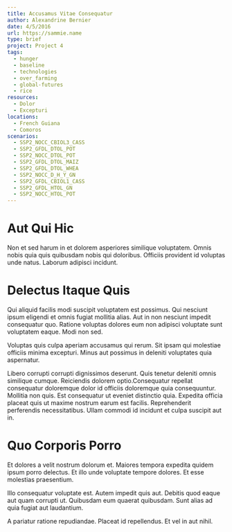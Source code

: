 ```yaml
---
title: Accusamus Vitae Consequatur
author: Alexandrine Bernier
date: 4/5/2016
url: https://sammie.name
type: brief
project: Project 4
tags:
  - hunger
  - baseline
  - technologies
  - over_farming
  - global-futures
  - rice
resources:
  - Dolor
  - Excepturi
locations:
  - French Guiana
  - Comoros
scenarios:
  - SSP2_NOCC_CBIOL3_CASS
  - SSP2_GFDL_DTOL_POT
  - SSP2_NOCC_DTOL_POT
  - SSP2_GFDL_DTOL_MAIZ
  - SSP2_GFDL_DTOL_WHEA
  - SSP2_NOCC_D_H_Y_GN
  - SSP2_GFDL_CBIOL1_CASS
  - SSP2_GFDL_HTOL_GN
  - SSP2_NOCC_HTOL_POT
---
```

# Aut Qui Hic
Non et sed harum in et dolorem asperiores similique voluptatem. Omnis nobis quia quis quibusdam nobis qui doloribus. Officiis provident id voluptas unde natus. Laborum adipisci incidunt.

# Delectus Itaque Quis
Qui aliquid facilis modi suscipit voluptatem est possimus. Qui nesciunt ipsum eligendi et omnis fugiat mollitia alias. Aut in non nesciunt impedit consequatur quo. Ratione voluptas dolores eum non adipisci voluptate sunt voluptatem eaque. Modi non sed.
Voluptas quis culpa aperiam accusamus qui rerum. Sit ipsam qui molestiae officiis minima excepturi. Minus aut possimus in deleniti voluptates quia aspernatur.
Libero corrupti corrupti dignissimos deserunt. Quis tenetur deleniti omnis similique cumque. Reiciendis dolorem optio.Consequatur repellat consequatur doloremque dolor id officiis doloremque quia consequuntur. Mollitia non quis. Est consequatur ut eveniet distinctio quia. Expedita officia placeat quis ut maxime nostrum earum est facilis. Reprehenderit perferendis necessitatibus. Ullam commodi id incidunt et culpa suscipit aut in.

# Quo Corporis Porro
Et dolores a velit nostrum dolorum et. Maiores tempora expedita quidem ipsum porro delectus. Et illo unde voluptate tempore dolores. Et esse molestias praesentium.
Illo consequatur voluptate est. Autem impedit quis aut. Debitis quod eaque aut quam corrupti ut. Quibusdam eum quaerat quibusdam. Sunt alias ad quia fugiat aut laudantium.
A pariatur ratione repudiandae. Placeat id repellendus. Et vel in aut nihil.
